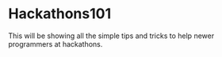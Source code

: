 # Hackathons101
This will be showing all the simple tips and tricks to help newer programmers at hackathons.
